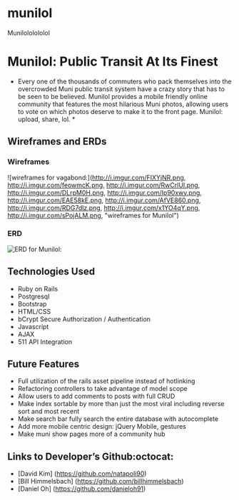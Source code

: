 # munilol
Munilololololol
# Munilol: Public Transit At Its Finest

* Every one of the thousands of commuters who pack themselves into the overcrowded Muni public transit system have a crazy story that has to be seen to be believed. Munilol provides a mobile friendly online community that features the most hilarious Muni photos, allowing users to vote on which photos deserve to make it to the front page. Munilol: upload, share, lol. *

## Wireframes and ERDs

### Wireframes

![wireframes for vagabond:](http://i.imgur.com/FIXYjNR.png, http://i.imgur.com/feowmcK.png, http://i.imgur.com/RwCrlUI.png, http://i.imgur.com/DLrpM0H.png, http://i.imgur.com/Ip90xwy.png, http://i.imgur.com/EAE58kE.png, http://i.imgur.com/AfVE860.png, http://i.imgur.com/RDG7dlz.png, http://i.imgur.com/x1YO4qY.png, http://i.imgur.com/sPojALM.png,  "wireframes for Munilol")
### ERD

![ERD for Munilol:](.png "ERD for Munilol")

## Technologies Used

* Ruby on Rails
* Postgresql
* Bootstrap
* HTML/CSS
* bCrypt Secure Authorization / Authentication
* Javascript
* AJAX
* 511 API Integration

## Future Features
* Full utilization of the rails asset pipeline instead of hotlinking
* Refactoring controllers to take advantage of model scope
* Allow users to add comments to posts with full CRUD
* Make index sortable by more than just the most viral including reverse sort and most recent
* Make search bar fully search the entire database with autocomplete
* Add more mobile centric design: jQuery Mobile, gestures
* Make muni show pages more of a community hub

## Links to Developer’s Github:octocat:
* [David Kim] (https://github.com/natapoli90)
* [Bill Himmelsbach] (https://github.com/billhimmelsbach)
* [Daniel Oh] (https://github.com/danieloh91)
